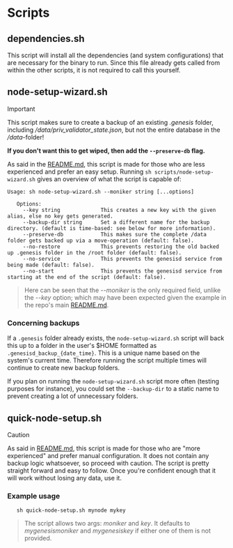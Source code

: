 # Scripts

## dependencies.sh

This script will install all the dependencies (and system configurations) that are necessary for the binary to run. Since this file already gets called from within the other scripts, it is not required to call this yourself.

## node-setup-wizard.sh

> [!IMPORTANT]
> This script makes sure to create a backup of an existing _.genesis_ folder, including _/data/priv_validator_state.json_, but not the entire database in the _/data_-folder!
> 
> **If you don't want this to get wiped, then add the `--preserve-db` flag.**

As said in the [README.md](../README.md), this script is made for those who are less experienced and prefer an easy setup. Running `sh scripts/node-setup-wizard.sh` gives an overview of what the script is capable of:

```
Usage: sh node-setup-wizard.sh --moniker string [...options]

   Options:
     --key string             This creates a new key with the given alias, else no key gets generated.
     --backup-dir string      Set a different name for the backup directory. (default is time-based: see below for more information).
     --preserve-db            This makes sure the complete /data folder gets backed up via a move-operation (default: false).
     --no-restore             This prevents restoring the old backed up .genesis folder in the /root folder (default: false).
     --no-service             This prevents the genesisd service from being made (default: false).
     --no-start               This prevents the genesisd service from starting at the end of the script (default: false).
```
> Here can be seen that the _--moniker_ is the only required field, unlike the _--key_ option; which may have been expected given the example in the repo's main [README.md](../README.md).

### Concerning backups

If a `.genesis` folder already exists, the `node-setup-wizard.sh` script will back this up to a folder in the user's $HOME formatted as `.genesisd_backup_{date_time}`. This is a unique name based on the system's current time. Therefore running the script multiple times will continue to create new backup folders.

If you plan on running the `node-setup-wizard.sh` script more often (testing purposes for instance), you could set the `--backup-dir` to a static name to prevent creating a lot of unnecessary folders.

## quick-node-setup.sh

> [!CAUTION]
> As said in [README.md](../README.md), this script is made for those who are "more experienced" and prefer manual configuration. It does not contain any backup logic whatsoever, so proceed with caution. The script is pretty straight forward and easy to follow. Once you're confident enough that it will work without losing any data, use it.

### Example usage

```
   sh quick-node-setup.sh mynode mykey
```

> The script allows two args: _moniker_ and _key_. It defaults to _mygenesismoniker_ and _mygenesiskey_ if either one of them is not provided.
